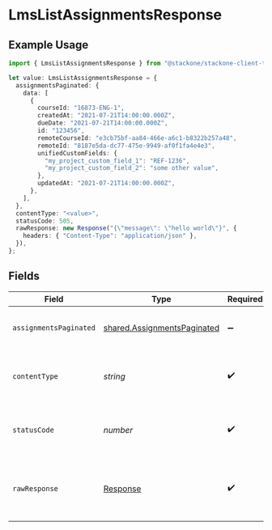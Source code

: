 # LmsListAssignmentsResponse

## Example Usage

```typescript
import { LmsListAssignmentsResponse } from "@stackone/stackone-client-ts/sdk/models/operations";

let value: LmsListAssignmentsResponse = {
  assignmentsPaginated: {
    data: [
      {
        courseId: "16873-ENG-1",
        createdAt: "2021-07-21T14:00:00.000Z",
        dueDate: "2021-07-21T14:00:00.000Z",
        id: "123456",
        remoteCourseId: "e3cb75bf-aa84-466e-a6c1-b8322b257a48",
        remoteId: "8187e5da-dc77-475e-9949-af0f1fa4e4e3",
        unifiedCustomFields: {
          "my_project_custom_field_1": "REF-1236",
          "my_project_custom_field_2": "some other value",
        },
        updatedAt: "2021-07-21T14:00:00.000Z",
      },
    ],
  },
  contentType: "<value>",
  statusCode: 505,
  rawResponse: new Response("{\"message\": \"hello world\"}", {
    headers: { "Content-Type": "application/json" },
  }),
};
```

## Fields

| Field                                                                             | Type                                                                              | Required                                                                          | Description                                                                       |
| --------------------------------------------------------------------------------- | --------------------------------------------------------------------------------- | --------------------------------------------------------------------------------- | --------------------------------------------------------------------------------- |
| `assignmentsPaginated`                                                            | [shared.AssignmentsPaginated](../../../sdk/models/shared/assignmentspaginated.md) | :heavy_minus_sign:                                                                | The list of assignments was retrieved.                                            |
| `contentType`                                                                     | *string*                                                                          | :heavy_check_mark:                                                                | HTTP response content type for this operation                                     |
| `statusCode`                                                                      | *number*                                                                          | :heavy_check_mark:                                                                | HTTP response status code for this operation                                      |
| `rawResponse`                                                                     | [Response](https://developer.mozilla.org/en-US/docs/Web/API/Response)             | :heavy_check_mark:                                                                | Raw HTTP response; suitable for custom response parsing                           |